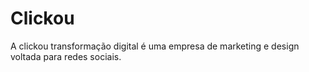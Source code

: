 # Clickou
A clickou transformação digital é uma empresa de marketing e design voltada para redes sociais.
